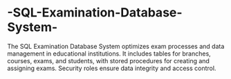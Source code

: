 # -SQL-Examination-Database-System-
The SQL Examination Database System optimizes exam processes and data management in educational institutions. It includes tables for branches, courses, exams, and students, with stored procedures for creating and assigning exams. Security roles ensure data integrity and access control.
